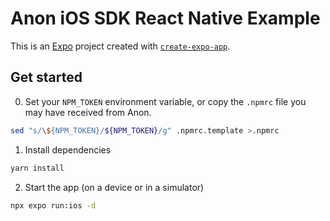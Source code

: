 # Anon iOS SDK React Native Example

This is an [Expo](https://expo.dev) project created with [`create-expo-app`](https://www.npmjs.com/package/create-expo-app).

## Get started

0. Set your `NPM_TOKEN` environment variable, or copy the `.npmrc` file you may have received from Anon.

```sh
sed "s/\${NPM_TOKEN}/${NPM_TOKEN}/g" .npmrc.template >.npmrc
```

1. Install dependencies

```bash
yarn install
```

2. Start the app (on a device or in a simulator)

```bash
npx expo run:ios -d
```
